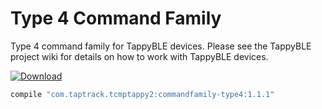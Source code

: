 # Type 4 Command Family
Type 4 command family for TappyBLE devices. Please see the TappyBLE project wiki for details on how
to work with TappyBLE devices.

[ ![Download](https://api.bintray.com/packages/taptrack/maven/commandfamily-type4-2/images/download.svg) ](https://bintray.com/taptrack/maven/commandfamily-type4-2/_latestVersion)

```groovy
compile "com.taptrack.tcmptappy2:commandfamily-type4:1.1.1"
```


